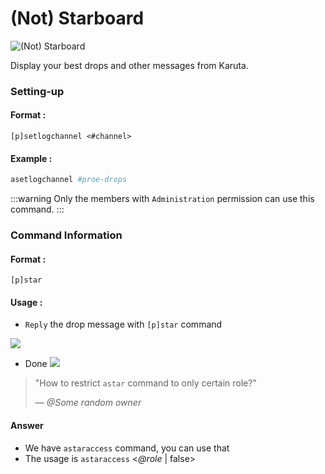 # (Not) Starboard

![(Not) Starboard](/img/features/starboard.png)

Display your best drops and other messages from Karuta.
### Setting-up

#### Format :
`[p]setlogchannel <#channel>`

#### Example :
```bash
asetlogchannel #proe-drops
```

:::warning
Only the members with `Administration` permission can use this command.
:::


### Command Information

#### Format :
`[p]star`

#### Usage :
- `Reply` the drop message with `[p]star` command

![](/img/features/star2.png)

- Done 
![](/img/features/stardone.png)



> "How to restrict `astar` command to only certain role?"
>
> — *@Some random owner*

#### Answer
- We have `astaraccess` command, you can use that
- The usage is `astaraccess` <*@role* | false>